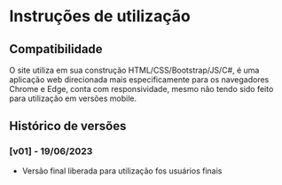 # Instruções de utilização

## Compatibilidade

O site utiliza em sua construção HTML/CSS/Bootstrap/JS/C#, é uma aplicação web direcionada mais especificamente para os navegadores Chrome e Edge, conta com responsividade, mesmo não tendo sido feito para utilização em versões mobile.

## Histórico de versões

### [v01] - 19/06/2023

- Versão final liberada para utilização fos usuários finais
